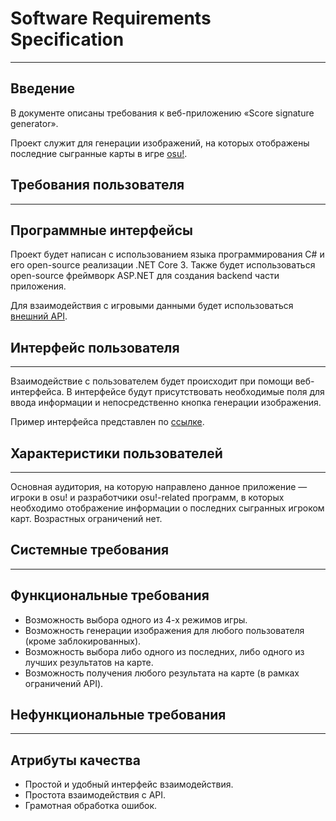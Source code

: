 # Software Requirements Specification

---

## Введение

В документе описаны требования к веб-приложению «Score signature generator».

Проект служит для генерации изображений, на которых отображены последние сыгранные карты в игре [osu!](https://osu.ppy.sh/home).


## Требования пользователя

---

## Программные интерфейсы

Проект будет написан с использованием языка программирования C# и его open-source реализации .NET Core 3. Также будет использоваться open-source фреймворк ASP.NET для создания backend части приложения.

Для взаимодействия с игровыми данными будет использоваться [внешний API](https://osu.ppy.sh/api).

## Интерфейс пользователя

---

Взаимодействие с пользователем будет происходит при помощи веб-интерфейса. В интерфейсе будут присутствовать необходимые поля для ввода информации и непосредственно кнопка генерации изображения.

Пример интерфейса представлен по [ссылке](https://www.figma.com/file/EmIlOFGn6zH8dJEjiRnhLN/Untitled?node-id=1%3A4).

## Характеристики пользователей

---

Основная аудитория, на которую направлено данное приложение — игроки в osu! и разработчики osu!-related программ, в которых необходимо отображение информации о последних сыгранных игроком карт. Возрастных ограничений нет.

## Системные требования

---

## Функциональные требования

- Возможность выбора одного из 4-х режимов игры.
- Возможность генерации изображения для любого пользователя (кроме заблокированных).
- Возможность выбора либо одного из последних, либо одного из лучших результатов на карте.
- Возможность получения любого результата на карте (в рамках ограничений API).

## Нефункциональные требования

---

## **Атрибуты качества**

- Простой и удобный интерфейс взаимодействия.
- Простота взаимодействия с API.
- Грамотная обработка ошибок.